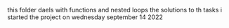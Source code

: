 this folder daels with functions and nested loops 
the solutions to th tasks
i started the project on wednesday september 14 2022
